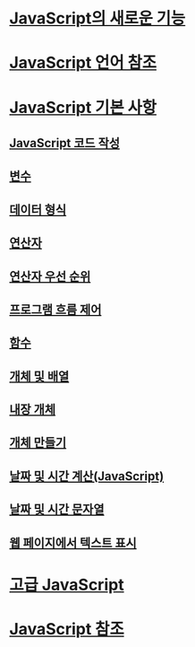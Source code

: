 # [JavaScript의 새로운 기능](what-s-new-in-javascript.md)
# [JavaScript 언어 참조](javascript-language-reference.md)
# [JavaScript 기본 사항](javascript-fundamentals.md)
## [JavaScript 코드 작성](writing-javascript-code.md)
## [변수](variables-javascript.md)
## [데이터 형식](data-types-javascript.md)
## [연산자](operators-javascript.md)
## [연산자 우선 순위](operator-subtractprecedence-javascript.md)
## [프로그램 흐름 제어](controlling-program-flow-javascript.md)
## [함수](functions-javascript.md)
## [개체 및 배열](objects-and-arrays-javascript.md)
## [내장 개체](intrinsic-objects-javascript.md)
## [개체 만들기](creating-objects-javascript.md)
## [날짜 및 시간 계산(JavaScript)](calculating-dates-and-times-javascript.md)
## [날짜 및 시간 문자열](date-and-time-strings-javascript.md)
## [웹 페이지에서 텍스트 표시](displaying-text-in-a-webpage-javascript.md)
# [고급 JavaScript](advanced/TOC.md)
# [JavaScript 참조](reference/TOC.md)